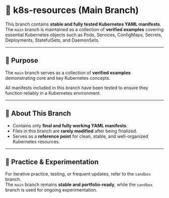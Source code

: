 # 📁 k8s-resources (Main Branch)

This branch contains **stable and fully tested Kubernetes YAML manifests**.  
The `main` branch is maintained as a collection of **verified examples** covering essential Kubernetes objects such as Pods, Services, ConfigMaps, Secrets, Deployments, StatefulSets, and DaemonSets.

---

## 🎯 Purpose

The `main` branch serves as a collection of **verified examples**  
demonstrating core and key Kubernetes concepts.

All manifests included in this branch have been tested to ensure they function reliably in a Kubernetes environment.

---

## 📌 About This Branch

- Contains only **final and fully working YAML manifests**.  
- Files in this branch are **rarely modified** after being finalized.  
- Serves as a **reference point** for clean, stable, and well-organized Kubernetes resources.

---

## 🔁 Practice & Experimentation

For iterative practice, testing, or frequent updates, refer to the `sandbox` branch.  
The `main` branch remains **stable and portfolio-ready**, while the `sandbox` branch is used for ongoing experimentation.